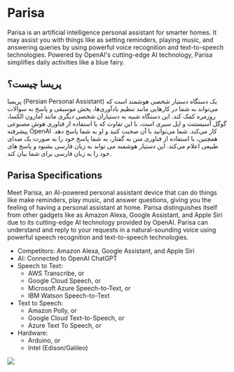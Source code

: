 # Parisa
Parisa is an artificial intelligence personal assistant for smarter homes. It may assist you with things like as setting reminders, playing music, and answering queries by using powerful voice recognition and text-to-speech technologies. Powered by OpenAI's cutting-edge AI technology, Parisa simplifies daily activities like a blue fairy.

## پریسا چیست؟
پریسا (Persian Personal Assistant) یک دستگاه دستیار شخصی هوشمند است که می‌تواند به شما در کارهایی مانند تنظیم یادآوری‌ها، پخش موسیقی و پاسخ به سوالات روزمره کمک کند. این دستگاه شبیه به دستیاران شخصی دیگری مانند آمازون الکسا، گوگل آسیستنت و اپل سیری است، با این تفاوت که با استفاده از فناوری هوش مصنوعی پیشرفته OpenAI کار می‌کند. شما می‌توانید با آن صحبت کنید و او به شما پاسخ دهد. همچنین، با استفاده از فناوری متن به گفتار، به شما پاسخ خود را به صورت یک صدای طبیعی اعلام می‌کند. این دستیار هوشمند می تواند به زبان فارسی بشنود و پاسخ های خود را به زبان فارسی برای شما بیان کند. 

## Parisa Specifications
Meet Parisa, an AI-powered personal assistant device that can do things like make reminders, play music, and answer questions, giving you the feeling of having a personal assistant at home. Parisa distinguishes itself from other gadgets like as Amazon Alexa, Google Assistant, and Apple Siri due to its cutting-edge AI technology provided by OpenAI. Parisa can understand and reply to your requests in a natural-sounding voice using powerful speech recognition and text-to-speech technologies.

- Competitors: Amazon Alexa, Google Assistant, and Apple Siri
- AI: Connected to OpenAI ChatGPT 
- Speech to Text: 
  - AWS Transcribe, or 
  - Google Cloud Speech, or 
  - Microsoft Azure Speech-to-Text, or 
  - IBM Watson Speech-to-Text
- Text to Speech: 
  - Amazon Polly, or
  - Google Cloud Text-to-Speech, or
  - Azure Text To Speech, or
- Hardware:
  - Arduino, or
  - Intel (Edison/Galileo)


<img src="https://user-images.githubusercontent.com/6195199/221417404-6dae49db-4da9-4d0a-a715-c40544a08b50.png" />

